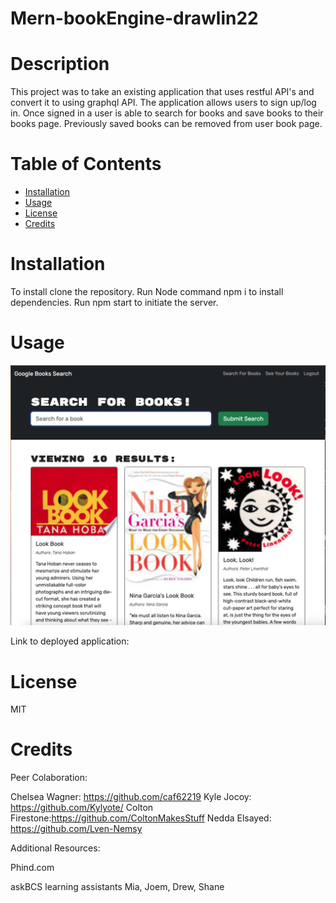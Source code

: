 # Mern-bookEngine-drawlin22


# Description
This project was to take an existing application that uses restful API's and convert it to using graphql API. The application allows users to sign up/log in. Once signed in a user is able to search for books and save books to their books page. Previously saved books can be removed from user book page.

# Table of Contents
- [Installation](#installation)
- [Usage](#usage)
- [License](#license)
- [Credits](#credits)



# Installation

To install clone the repository. Run Node command npm i to install dependencies. Run npm start to initiate the server. 


# Usage

![Book Search](image.png)


Link to deployed application: 


# License
MIT


# Credits
Peer Colaboration:

Chelsea Wagner: https://github.com/caf62219
Kyle Jocoy: https://github.com/Kylyote/
Colton Firestone:https://github.com/ColtonMakesStuff
Nedda Elsayed: https://github.com/Lven-Nemsy

Additional Resources:

Phind.com

askBCS learning assistants Mia, Joem, Drew, Shane